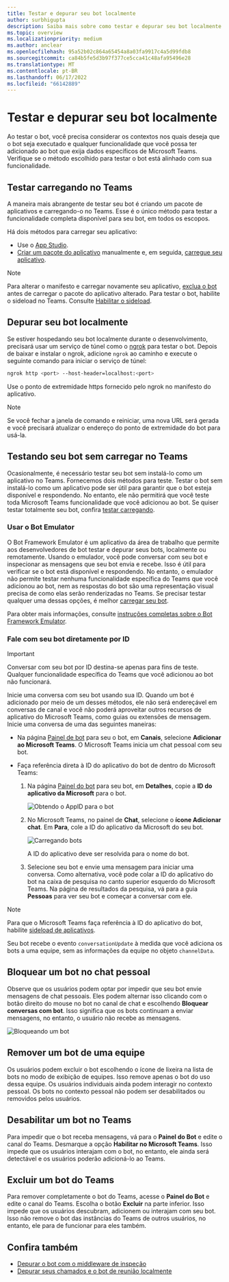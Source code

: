 ```yaml
---
title: Testar e depurar seu bot localmente
author: surbhigupta
description: Saiba mais sobre como testar e depurar seu bot localmente com um IDE dentro Teams ambiente por meio de sideload e muito mais
ms.topic: overview
ms.localizationpriority: medium
ms.author: anclear
ms.openlocfilehash: 95a52b02c864a65454a8a03fa9917c4a5d99fdb8
ms.sourcegitcommit: ca84b5fe5d3b97f377ce5cca41c48afa95496e28
ms.translationtype: MT
ms.contentlocale: pt-BR
ms.lasthandoff: 06/17/2022
ms.locfileid: "66142889"
---
```

# <a name="test-and-debug-your-bot-locally"></a>Testar e depurar seu bot localmente

Ao testar o bot, você precisa considerar os contextos nos quais deseja que o bot seja executado e qualquer funcionalidade que você possa ter adicionado ao bot que exija dados específicos de Microsoft Teams. Verifique se o método escolhido para testar o bot está alinhado com sua funcionalidade.

## <a name="test-by-uploading-to-teams"></a>Testar carregando no Teams

A maneira mais abrangente de testar seu bot é criando um pacote de aplicativos e carregando-o no Teams. Esse é o único método para testar a funcionalidade completa disponível para seu bot, em todos os escopos.

Há dois métodos para carregar seu aplicativo:

* Use o [App Studio](~/concepts/build-and-test/app-studio-overview.md).
* [Criar um pacote do aplicativo](~/concepts/build-and-test/apps-package.md) manualmente e, em seguida, [carregue seu aplicativo](~/concepts/deploy-and-publish/apps-upload.md).

> [!NOTE]
> Para alterar o manifesto e carregar novamente seu aplicativo, [exclua o bot](#delete-a-bot-from-teams) antes de carregar o pacote do aplicativo alterado.
> Para testar o bot, habilite o sideload no Teams. Consulte [Habilitar o sideload](/microsoftteams/platform/concepts/build-and-test/prepare-your-o365-tenant#enable-custom-teams-apps-and-turn-on-custom-app-uploading).

## <a name="debug-your-bot-locally"></a>Depurar seu bot localmente

Se estiver hospedando seu bot localmente durante o desenvolvimento, precisará usar um serviço de túnel como o [ngrok](https://ngrok.com/) para testar o bot. Depois de baixar e instalar o ngrok, adicione `ngrok` ao caminho e execute o seguinte comando para iniciar o serviço de túnel:

```bash
ngrok http <port> --host-header=localhost:<port>
```

Use o ponto de extremidade https fornecido pelo ngrok no manifesto do aplicativo.

> [!NOTE]
> Se você fechar a janela de comando e reiniciar, uma nova URL será gerada e você precisará atualizar o endereço do ponto de extremidade do bot para usá-la.

## <a name="test-your-bot-without-uploading-to-teams"></a>Testando seu bot sem carregar no Teams

Ocasionalmente, é necessário testar seu bot sem instalá-lo como um aplicativo no Teams. Fornecemos dois métodos para teste. Testar o bot sem instalá-lo como um aplicativo pode ser útil para garantir que o bot esteja disponível e respondendo. No entanto, ele não permitirá que você teste toda Microsoft Teams funcionalidade que você adicionou ao bot. Se quiser testar totalmente seu bot, confira [testar carregando](#test-by-uploading-to-teams).

### <a name="use-the-bot-emulator"></a>Usar o Bot Emulator

O Bot Framework Emulator é um aplicativo da área de trabalho que permite aos desenvolvedores de bot testar e depurar seus bots, localmente ou remotamente. Usando o emulador, você pode conversar com seu bot e inspecionar as mensagens que seu bot envia e recebe. Isso é útil para verificar se o bot está disponível e respondendo. No entanto, o emulador não permite testar nenhuma funcionalidade específica do Teams que você adicionou ao bot, nem as respostas do bot são uma representação visual precisa de como elas serão renderizadas no Teams. Se precisar testar qualquer uma dessas opções, é melhor [carregar seu bot](#test-by-uploading-to-teams).

Para obter mais informações, consulte [instruções completas sobre o Bot Framework Emulator](/azure/bot-service/bot-service-debug-emulator?view=azure-bot-service-4.0&preserve-view=true).

### <a name="talk-to-your-bot-directly-by-id"></a>Fale com seu bot diretamente por ID

> [!Important]
> Conversar com seu bot por ID destina-se apenas para fins de teste. Qualquer funcionalidade específica do Teams que você adicionou ao bot não funcionará.

Inicie uma conversa com seu bot usando sua ID. Quando um bot é adicionado por meio de um desses métodos, ele não será endereçável em conversas de canal e você não poderá aproveitar outros recursos de aplicativo do Microsoft Teams, como guias ou extensões de mensagem. Inicie uma conversa de uma das seguintes maneiras:

* Na página [Painel de bot](https://dev.botframework.com/bots) para seu o bot, em **Canais**, selecione **Adicionar ao Microsoft Teams**. O Microsoft Teams inicia um chat pessoal com seu bot.

* Faça referência direta à ID do aplicativo do bot de dentro do Microsoft Teams:
   1. Na página [Painel do bot](https://dev.botframework.com/bots) para seu bot, em **Detalhes**, copie a **ID do aplicativo da Microsoft** para o bot.
  
      ![Obtendo o AppID para o bot](~/assets/images/bots_appid_botframework.png)
  
   2. No Microsoft Teams, no painel de **Chat**, selecione o **ícone Adicionar chat**. Em **Para**, cole a ID do aplicativo da Microsoft do seu bot.
  
      ![Carregando bots](~/assets/images/bots_uploading.png)

      A ID do aplicativo deve ser resolvida para o nome do bot.

   3. Selecione seu bot e envie uma mensagem para iniciar uma conversa.
      Como alternativa, você pode colar a ID do aplicativo do bot na caixa de pesquisa no canto superior esquerdo do Microsoft Teams. Na página de resultados da pesquisa, vá para a guia **Pessoas** para ver seu bot e começar a conversar com ele.

> [!Note]
> Para que o Microsoft Teams faça referência à ID do aplicativo do bot, habilite [sideload de aplicativos](/microsoftteams/platform/concepts/build-and-test/prepare-your-o365-tenant#enable-custom-teams-apps-and-turn-on-custom-app-uploading).

Seu bot recebe o evento `conversationUpdate` à medida que você adiciona os bots a uma equipe, sem as informações da equipe no objeto `channelData`.

## <a name="block-a-bot-in-personal-chat"></a>Bloquear um bot no chat pessoal

Observe que os usuários podem optar por impedir que seu bot envie mensagens de chat pessoais. Eles podem alternar isso clicando com o botão direito do mouse no bot no canal de chat e escolhendo **Bloquear conversas com bot**. Isso significa que os bots continuam a enviar mensagens, no entanto, o usuário não recebe as mensagens.

![Bloqueando um bot](~/assets/images/bots/botdisable.png)

## <a name="remove-a-bot-from-a-team"></a>Remover um bot de uma equipe

Os usuários podem excluir o bot escolhendo o ícone de lixeira na lista de bots no modo de exibição de equipes. Isso remove apenas o bot do uso dessa equipe. Os usuários individuais ainda podem interagir no contexto pessoal. Os bots no contexto pessoal não podem ser desabilitados ou removidos pelos usuários.

## <a name="disable-a-bot-in-teams"></a>Desabilitar um bot no Teams

Para impedir que o bot receba mensagens, vá para o **Painel do Bot** e edite o canal do Teams. Desmarque a opção **Habilitar no Microsoft Teams**. Isso impede que os usuários interajam com o bot, no entanto, ele ainda será detectável e os usuários poderão adicioná-lo ao Teams.

## <a name="delete-a-bot-from-teams"></a>Excluir um bot do Teams

Para remover completamente o bot do Teams, acesse o **Painel do Bot** e edite o canal do Teams. Escolha o botão **Excluir** na parte inferior. Isso impede que os usuários descubram, adicionem ou interajam com seu bot. Isso não remove o bot das instâncias do Teams de outros usuários, no entanto, ele para de funcionar para eles também.

## <a name="see-also"></a>Confira também

* [Depurar o bot com o middleware de inspeção](/azure/bot-service/bot-service-debug-inspection-middleware)
* [Depurar seus chamados e o bot de reunião localmente](~/bots/calls-and-meetings/debugging-local-testing-calling-meeting-bots.md)

